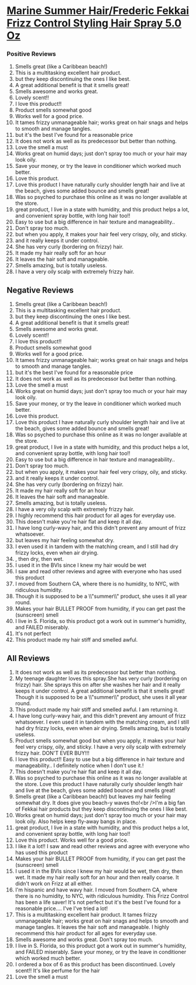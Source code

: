 # [Marine Summer Hair/Frederic Fekkai Frizz Control Styling Hair Spray 5.0 Oz](https://products.checkmycream.com/products/Marine-Summer-HairFrederic-Fekkai-Frizz-Control-Styling-Hair-Spray-5.0-Oz.html)

### Positive Reviews

<ol>
      <li>Smells great (like a Caribbean beach!)</li>
      <li>This is a multitasking excellent hair product.</li>
      <li>but they keep discontinuing the ones I like best.</li>
      <li>A great additional benefit is that it smells great!</li>
      <li>Smells awesome and works great.</li>
      <li>Lovely scent!!</li>
      <li>I love this product!!  </li>
      <li>Product smells somewhat good</li>
      <li>Works well for a good price.</li>
      <li>It tames frizzy unmanageable hair; works great on hair snags and helps to smooth and manage tangles.</li>
      <li>but it&#x27;s the best I&#x27;ve found for a reasonable price</li>
      <li>It does not work as well as its predecessor but better than nothing.</li>
      <li>Love the smell a must</li>
      <li>Works great on humid days; just don&#x27;t spray too much or your hair may look oily.  </li>
      <li>Save your money, or try the leave in conditioner which worked much better.</li>
      <li>Love this product.</li>
      <li>Love this product I have naturally curly shoulder length hair and live at the beach, gives some added bounce and smells great!</li>
      <li>Was so psyched to purchase this online as it was no longer available at the store.  </li>
      <li>great product, I live in a state with humidity, and this product helps a lot, and convenient spray bottle, with long hair too!!</li>
      <li>Easy to use but a big difference in hair texture and manageability..  </li>
      <li>Don&#x27;t spray too much.</li>
      <li>but when you apply, it makes your hair feel very crispy, oily, and sticky.  </li>
      <li>and it really keeps it under control.</li>
      <li>She has very curly (bordering on frizzy) hair.</li>
      <li>It made my hair really soft for an hour</li>
      <li>It leaves the hair soft and manageable.  </li>
      <li>Smells amazing, but is totally useless.</li>
      <li>I have a very oily scalp with extremely frizzy hair.</li>
</ol>


<h2>Negative Reviews</h2>
<ol>
<li> Smells great (like a Caribbean beach!)</li>
<li> This is a multitasking excellent hair product.</li>
<li> but they keep discontinuing the ones I like best.</li>
<li> A great additional benefit is that it smells great!</li>
<li> Smells awesome and works great.</li>
<li> Lovely scent!!</li>
<li> I love this product!!  </li>
<li> Product smells somewhat good</li>
<li> Works well for a good price.</li>
<li> It tames frizzy unmanageable hair; works great on hair snags and helps to smooth and manage tangles.</li>
<li> but it&#x27;s the best I&#x27;ve found for a reasonable price</li>
<li> It does not work as well as its predecessor but better than nothing.</li>
<li> Love the smell a must</li>
<li> Works great on humid days; just don&#x27;t spray too much or your hair may look oily.  </li>
<li> Save your money, or try the leave in conditioner which worked much better.</li>
<li> Love this product.</li>
<li> Love this product I have naturally curly shoulder length hair and live at the beach, gives some added bounce and smells great!</li>
<li> Was so psyched to purchase this online as it was no longer available at the store.  </li>
<li> great product, I live in a state with humidity, and this product helps a lot, and convenient spray bottle, with long hair too!!</li>
<li> Easy to use but a big difference in hair texture and manageability..  </li>
<li> Don&#x27;t spray too much.</li>
<li> but when you apply, it makes your hair feel very crispy, oily, and sticky.  </li>
<li> and it really keeps it under control.</li>
<li> She has very curly (bordering on frizzy) hair.</li>
<li> It made my hair really soft for an hour</li>
<li> It leaves the hair soft and manageable.  </li>
<li> Smells amazing, but is totally useless.</li>
<li> I have a very oily scalp with extremely frizzy hair.</li>
<li> I highly recommend this hair product for all ages for everyday use.</li>
<li> This doesn&#x27;t make you&#x27;re hair flat and keep it all day.</li>
<li> I have long curly-wavy hair, and this didn&#x27;t prevent any amount of frizz whatsoever.</li>
<li> but leaves my hair feeling somewhat dry.  </li>
<li> I even used it in tandem with the matching cream, and I still had dry frizzy locks, even when air drying.</li>
<li> , then dry, then wet.  </li>
<li> I used it in the BVIs since I knew my hair would be wet</li>
<li> I saw and read other reviews and agree with everyone who has used this product</li>
<li> I moved from Southern CA, where there is no humidity, to NYC, with ridiculous humidity.</li>
<li> Though it is supposed to be a \\&quot;summer\\&quot; product, she uses it all year round.</li>
<li> Makes your hair BULLET PROOF from humidity, if you can get past the (sunscreen) smell</li>
<li> I live in S. Florida, so this product got a work out in summer&#x27;s humidity, and FAILED miserably.</li>
<li> It&#x27;s not perfect</li>
<li> This product made my hair stiff and smelled awful.</li>
</ol>

<h2>All Reviews</h2>

<ol>
    <li> It does not work as well as its predecessor but better than nothing.</li>
    <li> My teenage daughter loves this spray.She has very curly (bordering on frizzy) hair. She sprays this on after she washes her hair and it really keeps it under control. A great additional benefit is that it smells great! Though it is supposed to be a \\&quot;summer\\&quot; product, she uses it all year round.</li>
    <li> This product made my hair stiff and smelled awful. I am returning it.</li>
    <li> I have long curly-wavy hair, and this didn&#x27;t prevent any amount of frizz whatsoever. I even used it in tandem with the matching cream, and I still had dry frizzy locks, even when air drying. Smells amazing, but is totally useless.</li>
    <li> Product smells somewhat good but when you apply, it makes your hair feel very crispy, oily, and sticky.  I have a very oily scalp with extremely frizzy hair. DON&#x27;T EVER BUY!!!</li>
    <li> I love this product!!  Easy to use but a big difference in hair texture and manageability..  I definitely notice when I don&#x27;t use it.!</li>
    <li> This doesn&#x27;t make you&#x27;re hair flat and keep it all day.</li>
    <li> Was so psyched to purchase this online as it was no longer available at the store.  Love this product I have naturally curly shoulder length hair and live at the beach, gives some added bounce and smells great!</li>
    <li> Smells great (like a Caribbean beach!) but leaves my hair feeling somewhat dry.  It does give you beach-y waves tho!&lt;br /&gt;I&#x27;m a big fan of Fekkai hair products but they keep discontinuing the ones I like best.</li>
    <li> Works great on humid days; just don&#x27;t spray too much or your hair may look oily.  Also helps keep fly-away bangs in place.</li>
    <li> great product, I live in a state with humidity, and this product helps a lot, and convenient spray bottle, with long hair too!!</li>
    <li> Love this product. Works well for a good price.</li>
    <li> I like it a lot!! I saw and read other reviews and agree with everyone who has used this product</li>
    <li> Makes your hair BULLET PROOF from humidity, if you can get past the (sunscreen) smell</li>
    <li> I used it in the BVIs since I knew my hair would be wet, then dry, then wet.  It made my hair really soft for an hour and then really coarse.  It didn&#x27;t work on Frizz at all either.</li>
    <li> I&#x27;m hispanic and have wavy hair. I moved from Southern CA, where there is no humidity, to NYC, with ridiculous humidity. This Frizz Control has been a life saver! It&#x27;s not perfect but it&#x27;s the best I&#x27;ve found for a reasonable price.... I&#x27;ve I&#x27;ve tried a lot!</li>
    <li> This is a multitasking excellent hair product. It tames frizzy unmanageable hair; works great on hair snags and helps to smooth and manage tangles. It leaves the hair soft and manageable.  I highly recommend this hair product for all ages for everyday use.</li>
    <li> Smells awesome and works great. Don&#x27;t spray too much.</li>
    <li> I live in S. Florida, so this product got a work out in summer&#x27;s humidity, and FAILED miserably. Save your money, or try the leave in conditioner which worked much better.</li>
    <li> I ordered a box of 6 as this product has been discontinued. Lovely scent!! It&#x27;s like perfume for the hair</li>
    <li> Love the smell a must</li>
</ol>




